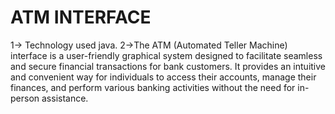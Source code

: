 # ATM INTERFACE
1-> Technology used java.
2->The ATM (Automated Teller Machine) interface is a user-friendly graphical system designed to facilitate seamless and secure financial transactions for bank customers. It provides an intuitive and convenient way for individuals to access their accounts, manage their finances, and perform various banking activities without the need for in-person assistance. 
